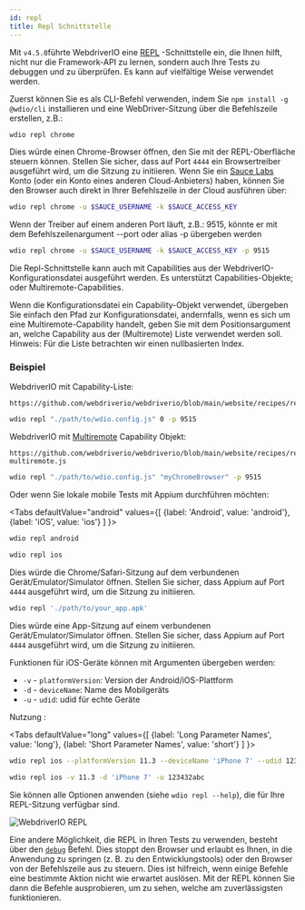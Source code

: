 ```yaml
---
id: repl
title: Repl Schnittstelle
---
```


Mit `v4.5.0`führte WebdriverIO eine [REPL](https://en.wikipedia.org/wiki/Read%E2%80%93eval%E2%80%93print_loop) -Schnittstelle ein, die Ihnen hilft, nicht nur die Framework-API zu lernen, sondern auch Ihre Tests zu debuggen und zu überprüfen. Es kann auf vielfältige Weise verwendet werden.

Zuerst können Sie es als CLI-Befehl verwenden, indem Sie `npm install -g @wdio/cli` installieren und eine WebDriver-Sitzung über die Befehlszeile erstellen, z.B.:

```sh
wdio repl chrome
```

Dies würde einen Chrome-Browser öffnen, den Sie mit der REPL-Oberfläche steuern können. Stellen Sie sicher, dass auf Port `4444` ein Browsertreiber ausgeführt wird, um die Sitzung zu initiieren. Wenn Sie ein [Sauce Labs](https://saucelabs.com) Konto (oder ein Konto eines anderen Cloud-Anbieters) haben, können Sie den Browser auch direkt in Ihrer Befehlszeile in der Cloud ausführen über:

```sh
wdio repl chrome -u $SAUCE_USERNAME -k $SAUCE_ACCESS_KEY
```

Wenn der Treiber auf einem anderen Port läuft, z.B.: 9515, könnte er mit dem Befehlszeilenargument --port oder alias -p übergeben werden

```sh
wdio repl chrome -u $SAUCE_USERNAME -k $SAUCE_ACCESS_KEY -p 9515
```

Die Repl-Schnittstelle kann auch mit Capabilities aus der WebdriverIO-Konfigurationsdatei ausgeführt werden. Es unterstützt Capabilities-Objekte; oder Multiremote-Capabilities.

Wenn die Konfigurationsdatei ein Capability-Objekt verwendet, übergeben Sie einfach den Pfad zur Konfigurationsdatei, andernfalls, wenn es sich um eine Multiremote-Capability handelt, geben Sie mit dem Positionsargument an, welche Capability aus der (Multiremote) Liste verwendet werden soll. Hinweis: Für die Liste betrachten wir einen nullbasierten Index.

### Beispiel

WebdriverIO mit Capability-Liste:

``` reference useHTTPS
https://github.com/webdriverio/webdriverio/blob/main/website/recipes/repl/repl.js
```

```sh
wdio repl "./path/to/wdio.config.js" 0 -p 9515
```

WebdriverIO mit [Multiremote](https://webdriver.io/docs/multiremote/) Capability Objekt:

``` reference useHTTPS
https://github.com/webdriverio/webdriverio/blob/main/website/recipes/repl/repl-multiremote.js
```

```sh
wdio repl "./path/to/wdio.config.js" "myChromeBrowser" -p 9515
```

Oder wenn Sie lokale mobile Tests mit Appium durchführen möchten:

<Tabs
  defaultValue="android"
  values={[
    {label: 'Android', value: 'android'},
 {label: 'iOS', value: 'ios'}
 ]
}>
<TabItem value="android">

```sh
wdio repl android
```

</TabItem>
<TabItem value="ios">

```sh
wdio repl ios
```

</TabItem>
</Tabs>

Dies würde die Chrome/Safari-Sitzung auf dem verbundenen Gerät/Emulator/Simulator öffnen. Stellen Sie sicher, dass Appium auf Port `4444` ausgeführt wird, um die Sitzung zu initiieren.

```sh
wdio repl './path/to/your_app.apk'
```

Dies würde eine App-Sitzung auf einem verbundenen Gerät/Emulator/Simulator öffnen. Stellen Sie sicher, dass Appium auf Port `4444` ausgeführt wird, um die Sitzung zu initiieren.

Funktionen für iOS-Geräte können mit Argumenten übergeben werden:

* `-v`      - `platformVersion`: Version der Android/iOS-Plattform
* `-d`      - `deviceName`: Name des Mobilgeräts
* `-u`      - `udid`: udid für echte Geräte

Nutzung :

<Tabs
  defaultValue="long"
  values={[
    {label: 'Long Parameter Names', value: 'long'},
 {label: 'Short Parameter Names', value: 'short'}
 ]
}>
<TabItem value="long">

```sh
wdio repl ios --platformVersion 11.3 --deviceName 'iPhone 7' --udid 123432abc
```

</TabItem>
<TabItem value="short">

```sh
wdio repl ios -v 11.3 -d 'iPhone 7' -u 123432abc
```

</TabItem>
</Tabs>

Sie können alle Optionen anwenden (siehe `wdio repl --help`), die für Ihre REPL-Sitzung verfügbar sind.

![WebdriverIO REPL](https://webdriver.io/img/repl.gif)

Eine andere Möglichkeit, die REPL in Ihren Tests zu verwenden, besteht über den [`debug`](/docs/api/browser/debug) Befehl. Dies stoppt den Browser und erlaubt es Ihnen, in die Anwendung zu springen (z. B. zu den Entwicklungstools) oder den Browser von der Befehlszeile aus zu steuern. Dies ist hilfreich, wenn einige Befehle eine bestimmte Aktion nicht wie erwartet auslösen. Mit der REPL können Sie dann die Befehle ausprobieren, um zu sehen, welche am zuverlässigsten funktionieren.

